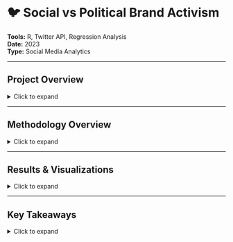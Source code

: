 # 🐦 Social vs Political Brand Activism

**Tools:** R, Twitter API, Regression Analysis  
**Date:** 2023  
**Type:** Social Media Analytics  

---

##  Project Overview
<details>
<summary>Click to expand</summary>

In recent years, **corporate social advocacy (CSA)** — brands openly expressing opinions on sensitive topics — has intensified. While most research considers CSA generally, practice shows that brands often focus on narrower topics:  

- **Social CSA example:** Black Lives Matter  
- **Political CSA example:** Pension indexation debate in France  

The research objective: determine whether **social media engagement** differs depending on whether the CSA message is political or social.  

**Impact:** The findings help marketers and content managers select messages that maximize **positive social engagement**.
</details>

---

##  Methodology Overview
<details>
<summary>Click to expand</summary>

The research followed a **semantic analysis + regression modeling** approach:  

1. **Manual Coding & Training Sample**  
   - Randomly extracted 9,931 tweets  
   - Coded according to context:  
     - `1` → Social CSA  
     - `2` → Political CSA  
     - `0` → No CSA context  

2. **Data Preprocessing**  
   - **Normalization & Cleaning** using R (`text2vec`):  
     - Remove URLs, user mentions, hashtags, punctuation, special characters, RTs, numbers, emojis  
     - Lowercase text, remove whitespace, lemmatization, remove stopwords  
   - **Tokenization** → split text into individual words  
   - **Vectorization** → Document-Term Matrix (DTM)  
   - **Feature Transformation** → TF-IDF weighting  

3. **Machine Learning Classification**  
   - **Multinomial Logistic Regression** with `glmnet` in R  
   - Training set: 80%, Test set: 20%  
   - Cross-validation with 3 folds  
   - Hyperparameter α = 1 (Laplace smoothing)  
   - Evaluation: MAE = 0.0418, MSE = 0.048 → classifier performed well despite unbalanced data  

4. **Prediction**  
   - Classifier applied to remaining 102,938 tweets:  
     - Social CSA: 4,424 tweets  
     - Political CSA: 303 tweets  

5. **Qualitative Validation**  
   - Word clouds generated to visualize most frequent words per category
 <details>
<summary>Click to view visual proof</summary>

![Visual Proof](./screenshots/visual_proof.png)

</details>

</details>

---

## Results & Visualizations
<details>
<summary>Click to expand</summary>

- **Engagement Analysis:**  
  - Social CSA → higher positive engagement  
  - Political CSA → more mixed/controversial reactions  

**Visualizations:**  

![Engagement Comparison](./screenshots/engagement_comparison.png)  
*Figure 1: Average engagement by CSA type*  

![Word Cloud](./screenshots/wordcloud_social.png)  
*Figure 2: Most frequent words in Social CSA tweets*  

![Word Cloud](./screenshots/wordcloud_political.png)  
*Figure 3: Most frequent words in Political CSA tweets*  
</details>

---

## Key Takeaways
<details>
<summary>Click to expand</summary>

- Social CSA messages generate more **positive engagement** than political CSA  
- Machine learning + semantic analysis is effective for **large-scale text classification**  
- Findings can guide marketers in **optimizing brand messaging** on social media  
</details>

